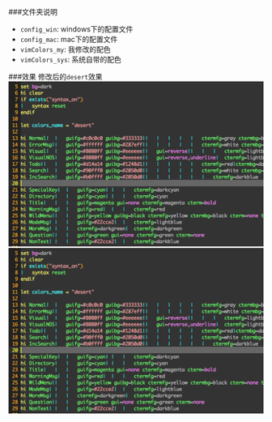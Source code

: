 ###文件夹说明
+ `config_win`: windows下的配置文件
+ `config_mac`: mac下的配置文件
+ `vimColors_my`: 我修改的配色
+ `vimColors_sys`: 系统自带的配色

###效果
修改后的`desert`效果
![desert效果][desert图片]
![desert效果](/images/desert1.png)

[desert图片]: https://github.com/psvmc/vim-colors/raw/master/images/desert1.png